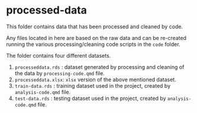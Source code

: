 # processed-data

This folder contains data that has been processed and cleaned by code.

Any files located in here are based on the raw data and can be re-created running the various processing/cleaning code scripts in the `code` folder.

The folder contains four different datasets.

1. `processeddata.rds` : dataset generated by processing and cleaning of the data by `processing-code.qmd` file.
2. `processeddata.xlsx`: `xlsx` version of the above mentioned dataset.
3. `train-data.rds` : training dataset used in the project, created by `analysis-code.qmd` file.
4. `test-data.rds` : testing dataset used in the project, created by `analysis-code.qmd` file.